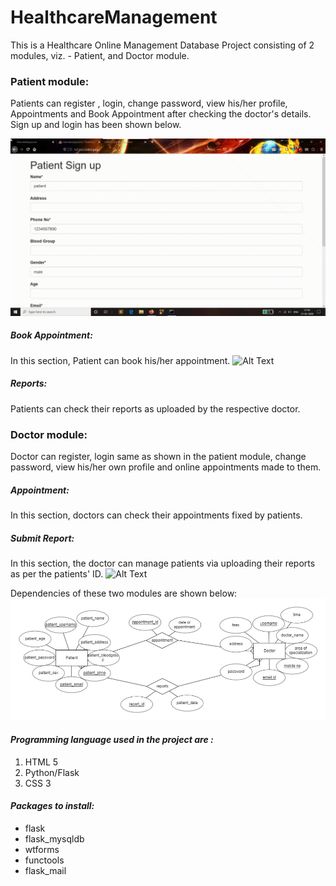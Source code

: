 # HealthcareManagement

This is a Healthcare Online Management Database Project consisting of 2 modules, viz. - Patient, and Doctor module.

### Patient module:  
Patients can register , login, change password, view his/her profile, Appointments and Book Appointment after checking the doctor's details. 
Sign up and login has been shown below.

![Alt Text](Extras/psignup.gif)
##### Book Appointment: 
In this section, Patient can book his/her appointment. 
![Alt Text](Extras/psigned.gif)
##### Reports:
Patients can check their reports as uploaded by the respective doctor.

### Doctor module: 
Doctor can register, login same as shown in the patient module, change password, view his/her own profile and online appointments made to them. 
##### Appointment: 
In this section, doctors can check their appointments fixed by patients.
##### Submit Report:
In this section, the doctor can manage patients via uploading their reports as per the patients' ID. 
![Alt Text](Extras/doctor.gif)

Dependencies of these two modules are shown below:
![Alt Text](Extras/dependency.png)

#### _Programming language used in the project are :_
1. HTML 5
2. Python/Flask
3. CSS 3

#### _Packages to install:_
* flask
* flask_mysqldb 
* wtforms 
* functools 
* flask_mail 
